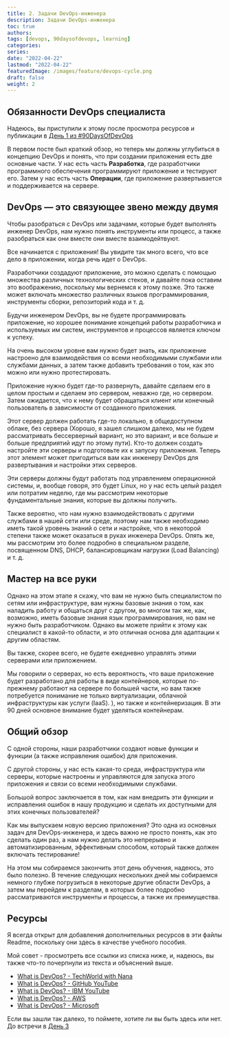 ```yaml
---
title: 2. Задачи DevOps-инженера
description: Задачи DevOps-инженера
toc: true
authors:
tags: [devops, 90daysofdevops, learning]
categories:
series:
date: "2022-04-22"
lastmod: "2022-04-22"
featuredImage: /images/feature/devops-cycle.png
draft: false
weight: 2
---
```


## Обязанности DevOps специалиста

Надеюсь, вы приступили к этому после просмотра ресурсов и публикации в [День 1 из #90DaysOfDevOps](../day01)

В первом посте был краткий обзор, но теперь мы должны углубиться в концепцию DevOps и понять, что при создании приложения есть две основные части. У нас есть часть **Разработка**, где разработчики программного обеспечения программируют приложение и тестируют его. Затем у нас есть часть **Операции**, где приложение развертывается и поддерживается на сервере.

## DevOps — это связующее звено между двумя

Чтобы разобраться с DevOps или задачами, которые будет выполнять инженер DevOps, нам нужно понять инструменты или процесс, а также разобраться как они вместе они вместе взаимодейтвуют.

Все начинается с приложения! Вы увидите так много всего, что все дело в приложении, когда речь идет о DevOps.

Разработчики создадуют приложение, это можно сделать с помощью множества различных технологических стеков, и давайте пока оставим это воображению, поскольку мы вернемся к этому позже. Это также может включать множество различных языков программирования, инструменты сборки, репозиторий кода и т. д.

Будучи инженером DevOps, вы не будете программировать приложение, но хорошее понимание концепций работы разработчика и используемых им систем, инструментов и процессов является ключом к успеху.

На очень высоком уровне вам нужно будет знать, как приложение настроено для взаимодействия со всеми необходимыми службами или службами данных, а затем также добавить требования о том, как это можно или нужно протестировать.

Приложение нужно будет где-то развернуть, давайте сделаем его в целом простым и сделаем это сервером, неважно где, но сервером. Затем ожидается, что к нему будет обращаться клиент или конечный пользователь в зависимости от созданного приложения.

Этот сервер должен работать где-то локально, в общедоступном облаке, без сервера (Хорошо, я зашел слишком далеко, мы не будем рассматривать бессерверный вариант, но это вариант, и все больше и больше предприятий идут по этому пути). Кто-то должен создать настройте эти серверы и подготовьте их к запуску приложения. Теперь этот элемент может пригодиться вам как инженеру DevOps для развертывания и настройки этих серверов.

Эти серверы должны будут работать под управлением операционной системы, и, вообще говоря, это будет Linux, но у нас есть целый раздел или потратим неделю, где мы рассмотрим некоторые фундаментальные знания, которые вы должны получить.

Также вероятно, что нам нужно взаимодействовать с другими службами в нашей сети или среде, поэтому нам также необходимо иметь такой уровень знаний о сети и настройке, что в некоторой степени также может оказаться в руках инженера DevOps. Опять же, мы рассмотрим это более подробно в специальном разделе, посвященном DNS, DHCP, балансировщикам нагрузки (Load Balancing) и т. д.

## Мастер на все руки

Однако на этом этапе я скажу, что вам не нужно быть специалистом по сетям или инфраструктуре, вам нужны базовые знания о том, как наладить работу и общаться друг с другом, во многом так же, как, возможно, иметь базовые знания язык программирования, но вам не нужно быть разработчиком. Однако вы можете прийти к этому как специалист в какой-то области, и это отличная основа для адаптации к другим областям.

Вы также, скорее всего, не будете ежедневно управлять этими серверами или приложением.

Мы говорили о серверах, но есть вероятность, что ваше приложение будет разработано для работы в виде контейнеров, которые по-прежнему работают на сервере по большей части, но вам также потребуется понимание не только виртуализации, облачной инфраструктуры как услуги (IaaS). ), но также и контейнеризация. В эти 90 дней основное внимание будет уделяться контейнерам.

## Общий обзор

С одной стороны, наши разработчики создают новые функции и функции (а также исправления ошибок) для приложения.

С другой стороны, у нас есть какая-то среда, инфраструктура или серверы, которые настроены и управляются для запуска этого приложения и связи со всеми необходимыми службами.

Большой вопрос заключается в том, как нам внедрить эти функции и исправления ошибок в нашу продукцию и сделать их доступными для этих конечных пользователей?

Как мы выпускаем новую версию приложения? Это одна из основных задач для DevOps-инженера, и здесь важно не просто понять, как это сделать один раз, а нам нужно делать это непрерывно и автоматизированным, эффективным способом, который также должен включать тестирование!

На этом мы собираемся закончить этот день обучения, надеюсь, это было полезно. В течение следующих нескольких дней мы собираемся немного глубже погрузиться в некоторые другие области DevOps, а затем мы перейдем к разделам, в которых более подробно рассматриваются инструменты и процессы, а также их преимущества.

## Ресурсы

Я всегда открыт для добавления дополнительных ресурсов в эти файлы Readme, поскольку они здесь в качестве учебного пособия.

Мой совет - просмотреть все ссылки из списка ниже, и, надеюсь, вы также что-то почерпнули из текста и объяснений выше.

- [What is DevOps? - TechWorld with Nana](https://www.youtube.com/watch?v=0yWAtQ6wYNM)
- [What is DevOps? - GitHub YouTube](https://www.youtube.com/watch?v=kBV8gPVZNEE)
- [What is DevOps? - IBM YouTube](https://www.youtube.com/watch?v=UbtB4sMaaNM)
- [What is DevOps? - AWS](https://aws.amazon.com/devops/what-is-devops/)
- [What is DevOps? - Microsoft](https://docs.microsoft.com/en-us/devops/what-is-devops)

Если вы зашли так далеко, то поймете, хотите ли вы быть здесь или нет. До встречи в [День 3](../day03)
